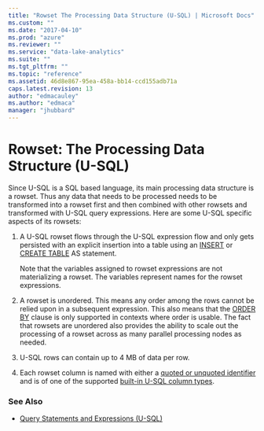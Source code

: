 ```yaml
---
title: "Rowset The Processing Data Structure (U-SQL) | Microsoft Docs"
ms.custom: ""
ms.date: "2017-04-10"
ms.prod: "azure"
ms.reviewer: ""
ms.service: "data-lake-analytics"
ms.suite: ""
ms.tgt_pltfrm: ""
ms.topic: "reference"
ms.assetid: 46d8e867-95ea-458a-bb14-ccd155adb71a
caps.latest.revision: 13
author: "edmacauley"
ms.author: "edmaca"
manager: "jhubbard"
---
```

# Rowset: The Processing Data Structure (U-SQL)
Since U-SQL is a SQL based language, its main processing data structure is a rowset. Thus any data that needs to be processed needs to be transformed into a rowset first and then combined with other rowsets and transformed with U-SQL query expressions. Here are some U-SQL specific aspects of its rowsets:    
1.  A U-SQL rowset flows through the U-SQL expression flow and only gets persisted with an explicit insertion into a table using an [INSERT](insert-u-sql.md) or [CREATE TABLE](create-table-u-sql-overview.md) AS statement.  
  
     Note that the variables assigned to rowset expressions are not materializing a rowset. The variables represent names for the rowset expressions.    
  
2.  A rowset is unordered. This means any order among the rows cannot be relied upon in a subsequent expression.  This also means that the [ORDER BY](order-by-and-offset-fetch-clause-u-sql.md) clause is only supported in contexts where order is usable. The fact that rowsets are unordered also provides the ability to scale out the processing of a rowset across as many parallel processing nodes as needed.   
    
3.  U-SQL rows can contain up to 4 MB of data per row.   

4.  Each rowset column is named with either a [quoted or unquoted identifier](u-sql-identifiers.md) and is of one of the supported [built-in U-SQL column types](built-in-u-sql-types.md).    

### See Also
* [Query Statements and Expressions (U-SQL)](query-statements-and-expressions-u-sql.md) 
